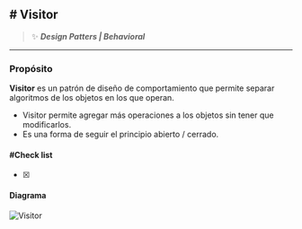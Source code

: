 ## \# Visitor
>:sparkles: ***Design Patters | Behavioral***
---
### Propósito
**Visitor** es un patrón de diseño de comportamiento que  permite separar algoritmos de los objetos en los que operan.

- Visitor permite agregar más operaciones a los objetos sin tener que modificarlos.
- Es una forma de seguir el principio abierto / cerrado.


#### \#Check list

- [x] 

#### Diagrama
![Visitor](https://designpatternsphp.readthedocs.io/en/latest/_images/uml11.png)